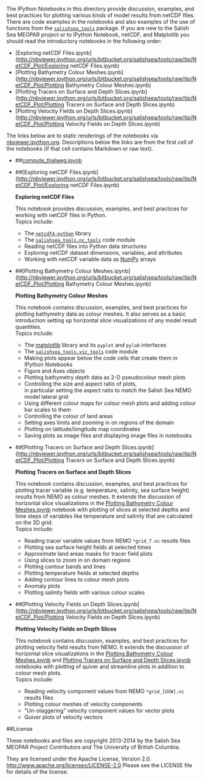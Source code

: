 The IPython Notebooks in this directory provide discussion,
examples, and best practices for plotting various kinds of model results
from netCDF files. There are code examples in the notebooks and also
examples of the use of functions from the
[`salishsea_tools`](http://salishsea-meopar-tools.readthedocs.org/en/latest/SalishSeaTools/salishsea-tools.html)
package.
If you are new to the Salish Sea MEOPAR project or to IPython Notebook,
netCDF, and Matplotlib you should read the introductory notebooks
in the following order:

* [Exploring netCDF Files.ipynb](http://nbviewer.ipython.org/urls/bitbucket.org/salishsea/tools/raw/tip/NetCDF_Plot/Exploring netCDF Files.ipynb)
* [Plotting Bathymetry Colour Meshes.ipynb](http://nbviewer.ipython.org/urls/bitbucket.org/salishsea/tools/raw/tip/NetCDF_Plot/Plotting Bathymetry Colour Meshes.ipynb)
* [Plotting Tracers on Surface and Depth Slices.ipynb](http://nbviewer.ipython.org/urls/bitbucket.org/salishsea/tools/raw/tip/NetCDF_Plot/Plotting Tracers on Surface and Depth Slices.ipynb)
* [Plotting Velocity Fields on Depth Slices.ipynb](http://nbviewer.ipython.org/urls/bitbucket.org/salishsea/tools/raw/tip/NetCDF_Plot/Plotting Velocity Fields on Depth Slices.ipynb)

The links below are to static renderings of the notebooks via
[nbviewer.ipython.org](http://nbviewer.ipython.org/).
Descriptions below the links are from the first cell of the notebooks
(if that cell contains Markdown or raw text).

* ##[compute_thalweg.ipynb](http://nbviewer.ipython.org/urls/bitbucket.org/salishsea/tools/raw/tip/NetCDF_Plot/compute_thalweg.ipynb)  
    
* ##[Exploring netCDF Files.ipynb](http://nbviewer.ipython.org/urls/bitbucket.org/salishsea/tools/raw/tip/NetCDF_Plot/Exploring netCDF Files.ipynb)  
    
    **Exploring netCDF Files**  
      
    This notebook provides discussion, examples, and best practices for working with netCDF files in Python.  
    Topics include:  
      
    * The [`netcdf4-python`](http://http://unidata.github.io/netcdf4-python/) library  
    * The [`salishsea_tools.nc_tools`](http://salishsea-meopar-tools.readthedocs.org/en/latest/SalishSeaTools/salishsea-tools.html#module-nc_tools) code module  
    * Reading netCDF files into Python data structures  
    * Exploring netCDF dataset dimensions, variables, and attributes  
    * Working with netCDF variable data as [NumPy](http://www.numpy.org/) arrays  

* ##[Plotting Bathymetry Colour Meshes.ipynb](http://nbviewer.ipython.org/urls/bitbucket.org/salishsea/tools/raw/tip/NetCDF_Plot/Plotting Bathymetry Colour Meshes.ipynb)  
    
    **Plotting Bathymetry Colour Meshes**  
      
    This notebook contains discussion, examples, and best practices for plotting bathymetry data as colour meshes. It also serves as a basic introduction setting up horizontal slice visualizations of any model result quantities.  
    Topics include:  
      
    * The [matplotlib](http://matplotlib.org/) library and its `pyplot` and `pylab` interfaces  
    * The [`salishsea_tools.viz_tools`](http://salishsea-meopar-tools.readthedocs.org/en/latest/SalishSeaTools/salishsea-tools.html#module-viz_tools) code module  
    * Making plots appear below the code cells that create them in IPython Notebooks  
    * Figure and Axes objects  
    * Plotting bathymetry depth data as 2-D pseudocolour mesh plots  
    * Controlling the size and aspect ratio of plots,  
    in particular setting the aspect ratio to match the Salish Sea NEMO model lateral grid  
    * Using different colour maps for colour mesh plots and adding colour bar scales to them  
    * Controlling the colour of land areas  
    * Setting axes limits and zooming in on regions of the domain  
    * Plotting on latitude/longitude map coordinates  
    * Saving plots as image files and displaying image files in notebooks  

* ##[Plotting Tracers on Surface and Depth Slices.ipynb](http://nbviewer.ipython.org/urls/bitbucket.org/salishsea/tools/raw/tip/NetCDF_Plot/Plotting Tracers on Surface and Depth Slices.ipynb)  
    
    **Plotting Tracers on Surface and Depth Slices**  
      
    This notebook contains discussion, examples, and best practices for plotting tracer variable (e.g. temperature, salinity, sea surface height) results from NEMO as colour meshes. It extends the discussion of horizontal slice visualizations in the [Plotting Bathymetry Colour Meshes.ipynb](http://nbviewer.ipython.org/urls/bitbucket.org/salishsea/tools/raw/tip/NetCDF_Plot/Plotting%20Bathymetry%20Colour%20Meshes) notebook with plotting of slices at selected depths and time steps of variables like temperature and salinity that are calculated on the 3D grid.  
    Topics include:  
      
    * Reading tracer variable values from NEMO `*grid_T.nc` results files  
    * Plotting sea surface height fields at selected times  
    * Approximate land areas masks for tracer field plots  
    * Using slices to zoom in on domain regions  
    * Plotting contour bands and lines  
    * Plotting temperature fields at selected depths  
    * Adding contour lines to colour mesh plots  
    * Anomaly plots  
    * Plotting salinity fields with various colour scales  

* ##[Plotting Velocity Fields on Depth Slices.ipynb](http://nbviewer.ipython.org/urls/bitbucket.org/salishsea/tools/raw/tip/NetCDF_Plot/Plotting Velocity Fields on Depth Slices.ipynb)  
    
    **Plotting Velocity Fields on Depth Slices**  
      
    This notebook contains discussion, examples, and best practices for plotting velocity field results from NEMO. It extends the discussion of horizontal slice visualizations in the [Plotting Bathymetry Colour Meshes.ipynb](http://nbviewer.ipython.org/urls/bitbucket.org/salishsea/tools/raw/tip/NetCDF_Plot/Plotting%20Bathymetry%20Colour%20Meshes) and [Plotting Tracers on Surface and Depth Slices.ipynb](http://nbviewer.ipython.org/urls/bitbucket.org/salishsea/tools/raw/tip/NetCDF_Plot/Plotting%20Tracers%20on%20Surface%20and%20Depth%20Slices.ipynb) notebooks with plotting of quiver and streamline plots in addition to colour mesh plots.  
    Topics include:  
      
    * Reading velocity component values from NEMO `*grid_[UVW].nc` results files  
    * Plotting colour meshes of velocity components  
    * "Un-staggering" velocity component values for vector plots  
    * Quiver plots of velocity vectors  


##License

These notebooks and files are copyright 2013-2014
by the Salish Sea MEOPAR Project Contributors
and The University of British Columbia.

They are licensed under the Apache License, Version 2.0.
http://www.apache.org/licenses/LICENSE-2.0
Please see the LICENSE file for details of the license.
